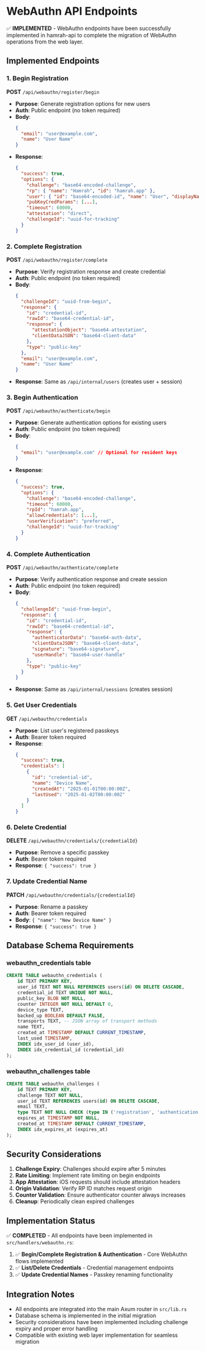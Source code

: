# WebAuthn API Endpoints

✅ **IMPLEMENTED** - WebAuthn endpoints have been successfully implemented in hamrah-api to complete the migration of WebAuthn operations from the web layer.

## Implemented Endpoints

### 1. Begin Registration
**POST** `/api/webauthn/register/begin`
- **Purpose**: Generate registration options for new users
- **Auth**: Public endpoint (no token required)
- **Body**: 
  ```json
  {
    "email": "user@example.com",
    "name": "User Name"
  }
  ```
- **Response**:
  ```json
  {
    "success": true,
    "options": {
      "challenge": "base64-encoded-challenge",
      "rp": { "name": "Hamrah", "id": "hamrah.app" },
      "user": { "id": "base64-encoded-id", "name": "User", "displayName": "User" },
      "pubKeyCredParams": [...],
      "timeout": 60000,
      "attestation": "direct",
      "challengeId": "uuid-for-tracking"
    }
  }
  ```

### 2. Complete Registration
**POST** `/api/webauthn/register/complete`
- **Purpose**: Verify registration response and create credential
- **Auth**: Public endpoint (no token required)
- **Body**:
  ```json
  {
    "challengeId": "uuid-from-begin",
    "response": {
      "id": "credential-id",
      "rawId": "base64-credential-id", 
      "response": {
        "attestationObject": "base64-attestation",
        "clientDataJSON": "base64-client-data"
      },
      "type": "public-key"
    },
    "email": "user@example.com",
    "name": "User Name"
  }
  ```
- **Response**: Same as `/api/internal/users` (creates user + session)

### 3. Begin Authentication
**POST** `/api/webauthn/authenticate/begin`
- **Purpose**: Generate authentication options for existing users
- **Auth**: Public endpoint (no token required)
- **Body**:
  ```json
  {
    "email": "user@example.com" // Optional for resident keys
  }
  ```
- **Response**:
  ```json
  {
    "success": true,
    "options": {
      "challenge": "base64-encoded-challenge",
      "timeout": 60000,
      "rpId": "hamrah.app",
      "allowCredentials": [...],
      "userVerification": "preferred",
      "challengeId": "uuid-for-tracking"
    }
  }
  ```

### 4. Complete Authentication
**POST** `/api/webauthn/authenticate/complete`
- **Purpose**: Verify authentication response and create session
- **Auth**: Public endpoint (no token required)
- **Body**:
  ```json
  {
    "challengeId": "uuid-from-begin",
    "response": {
      "id": "credential-id",
      "rawId": "base64-credential-id",
      "response": {
        "authenticatorData": "base64-auth-data",
        "clientDataJSON": "base64-client-data",
        "signature": "base64-signature",
        "userHandle": "base64-user-handle"
      },
      "type": "public-key"
    }
  }
  ```
- **Response**: Same as `/api/internal/sessions` (creates session)

### 5. Get User Credentials
**GET** `/api/webauthn/credentials`
- **Purpose**: List user's registered passkeys
- **Auth**: Bearer token required
- **Response**:
  ```json
  {
    "success": true,
    "credentials": [
      {
        "id": "credential-id",
        "name": "Device Name",
        "createdAt": "2025-01-01T00:00:00Z",
        "lastUsed": "2025-01-02T00:00:00Z"
      }
    ]
  }
  ```

### 6. Delete Credential
**DELETE** `/api/webauthn/credentials/{credentialId}`
- **Purpose**: Remove a specific passkey
- **Auth**: Bearer token required
- **Response**: `{ "success": true }`

### 7. Update Credential Name
**PATCH** `/api/webauthn/credentials/{credentialId}`
- **Purpose**: Rename a passkey
- **Auth**: Bearer token required
- **Body**: `{ "name": "New Device Name" }`
- **Response**: `{ "success": true }`

## Database Schema Requirements

### webauthn_credentials table
```sql
CREATE TABLE webauthn_credentials (
    id TEXT PRIMARY KEY,
    user_id TEXT NOT NULL REFERENCES users(id) ON DELETE CASCADE,
    credential_id TEXT UNIQUE NOT NULL,
    public_key BLOB NOT NULL,
    counter INTEGER NOT NULL DEFAULT 0,
    device_type TEXT,
    backed_up BOOLEAN DEFAULT FALSE,
    transports TEXT, -- JSON array of transport methods
    name TEXT,
    created_at TIMESTAMP DEFAULT CURRENT_TIMESTAMP,
    last_used TIMESTAMP,
    INDEX idx_user_id (user_id),
    INDEX idx_credential_id (credential_id)
);
```

### webauthn_challenges table  
```sql
CREATE TABLE webauthn_challenges (
    id TEXT PRIMARY KEY,
    challenge TEXT NOT NULL,
    user_id TEXT REFERENCES users(id) ON DELETE CASCADE,
    email TEXT,
    type TEXT NOT NULL CHECK (type IN ('registration', 'authentication')),
    expires_at TIMESTAMP NOT NULL,
    created_at TIMESTAMP DEFAULT CURRENT_TIMESTAMP,
    INDEX idx_expires_at (expires_at)
);
```

## Security Considerations

1. **Challenge Expiry**: Challenges should expire after 5 minutes
2. **Rate Limiting**: Implement rate limiting on begin endpoints
3. **App Attestation**: iOS requests should include attestation headers
4. **Origin Validation**: Verify RP ID matches request origin
5. **Counter Validation**: Ensure authenticator counter always increases
6. **Cleanup**: Periodically clean expired challenges

## Implementation Status

✅ **COMPLETED** - All endpoints have been implemented in `src/handlers/webauthn.rs`:

1. ✅ **Begin/Complete Registration & Authentication** - Core WebAuthn flows implemented
2. ✅ **List/Delete Credentials** - Credential management endpoints  
3. ✅ **Update Credential Names** - Passkey renaming functionality

## Integration Notes

- All endpoints are integrated into the main Axum router in `src/lib.rs`
- Database schema is implemented in the initial migration
- Security considerations have been implemented including challenge expiry and proper error handling
- Compatible with existing web layer implementation for seamless migration